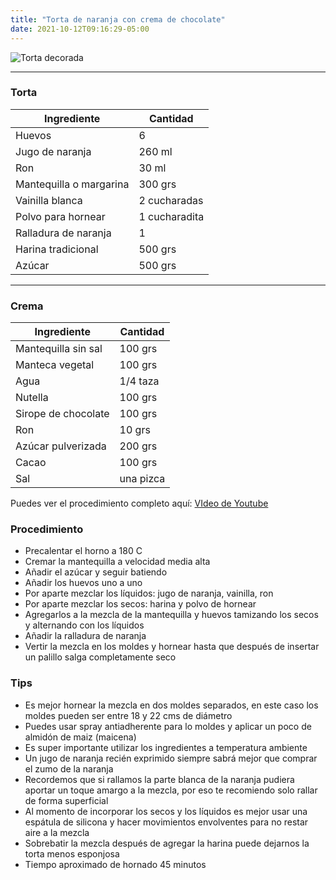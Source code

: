 ```yaml
---
title: "Torta de naranja con crema de chocolate"
date: 2021-10-12T09:16:29-05:00
---
```

![Torta decorada](../images/tortaadornada.jpg)
___
### Torta

| Ingrediente | Cantidad |
| ----------- | ----------- |
| Huevos | 6 |
| Jugo de naranja | 260 ml |
| Ron | 30 ml |
| Mantequilla o margarina | 300 grs |
| Vainilla blanca | 2 cucharadas|
| Polvo para hornear | 1 cucharadita |
| Ralladura de naranja | 1 |
| Harina tradicional| 500 grs |
| Azúcar | 500 grs |
___

### Crema

| Ingrediente | Cantidad |
| ----------- | ----------- |
| Mantequilla sin sal | 100 grs |
| Manteca vegetal | 100 grs |
| Agua | 1/4 taza |
| Nutella | 100 grs |
| Sirope de chocolate | 100 grs |
| Ron | 10 grs |
| Azúcar pulverizada | 200 grs |
| Cacao | 100 grs |
| Sal | una pizca |

Puedes ver el procedimiento completo aquí: [VIdeo de Youtube](https://youtu.be/5DnSKTWycBY)

### Procedimiento
- Precalentar el horno a 180 C
- Cremar la mantequilla a velocidad media alta
- Añadir el azúcar y seguir batiendo
- Añadir los huevos uno a uno
- Por aparte mezclar los líquidos: jugo de naranja, vainilla, ron
- Por aparte mezclar los secos: harina y polvo de hornear
- Agregarlos a la mezcla de la mantequilla y huevos tamizando los secos y alternando con los líquidos
- Añadir la ralladura de naranja
- Vertir la mezcla en los moldes y hornear hasta que después de insertar un palillo salga completamente seco

### Tips
- Es mejor hornear la mezcla en dos moldes separados, en este caso los moldes pueden ser entre 18 y 22 cms de diámetro
- Puedes usar spray antiadherente para lo moldes y aplicar un poco de almidón de maiz (maicena)
- Es super importante utilizar los ingredientes a temperatura ambiente
- Un jugo de naranja recién exprimido siempre sabrá mejor que comprar el zumo de la naranja
- Recordemos que si rallamos la parte blanca de la naranja pudiera aportar un toque amargo a la mezcla, por eso te recomiendo solo rallar de forma superficial
- Al momento de incorporar los secos y los líquidos es mejor usar una espátula de silicona y hacer movimientos envolventes para no restar aire a la mezcla
- Sobrebatir la mezcla después de agregar la harina puede dejarnos la torta menos esponjosa 
- Tiempo aproximado de hornado 45 minutos





